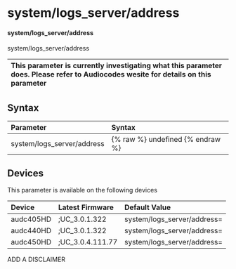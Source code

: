 ﻿---
description: system/logs_server/address
search: false
---

# system/logs_server/address

#### system/logs_server/address

system/logs_server/address


| This parameter is currently investigating what this parameter does. Please refer to Audiocodes wesite for details on this parameter | 
| :--- |

## Syntax
| Parameter | Syntax |
| :--- | :--- |
|system/logs_server/address | {% raw %} undefined {% endraw %}|

## Devices
This parameter is available on the following devices

| Device | Latest Firmware | Default Value |
|:---|:---|:---|
| audc405HD | ;UC_3.0.1.322 | system/logs_server/address= 
| audc440HD | ;UC_3.0.1.322 | system/logs_server/address= 
| audc450HD | ;UC_3.0.4.111.77 | system/logs_server/address= 

ADD A DISCLAIMER
